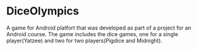 # DiceOlympics

A game for Android platfort that was developed as part of a project for an Android course.
The game includes the dice games, one for a single player(Yatzee) and two for two players(Pigdice and Midnight).
